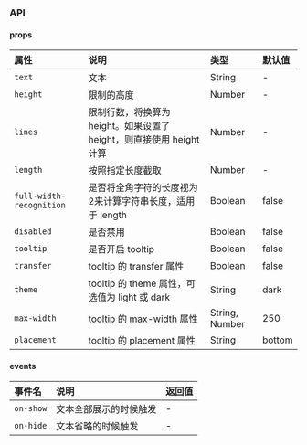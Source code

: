 ### API

#### props

| 属性 | 说明 | 类型 | 默认值 |
|:-------|:---------|:--------|:--------|
| `text` |文本|String|-| 
|`height`|	限制的高度|Number|-| 
|`lines`|限制行数，将换算为 height。如果设置了 height，则直接使用 height 计算|Number|-| 
|`length`|按照指定长度截取|Number|-| 
|`full-width-recognition`|是否将全角字符的长度视为2来计算字符串长度，适用于 length|Boolean|false| 
|`disabled`|是否禁用|Boolean|false| 
|`tooltip`|是否开启 tooltip|Boolean|false| 
|`transfer`|tooltip 的 transfer 属性|Boolean|false| 
|`theme`|tooltip 的 theme 属性，可选值为 light 或 dark|String|dark| 
|`max-width`|tooltip 的 max-width 属性|	String, Number|250| 
|`placement`|tooltip 的 placement 属性|String|bottom| 

#### events

|事件名|说明|返回值|
|:-------|:---------|:--------|
|`on-show`|文本全部展示的时候触发|-|
|`on-hide`|文本省略的时候触发|-|

